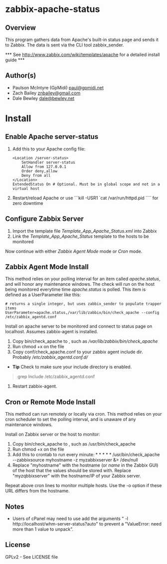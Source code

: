zabbix-apache-status
====================

Overview
--------
This program gathers data from Apache's built-in status page and 
sends it to Zabbix. The data is sent via the CLI tool zabbix_sender.

*** See http://www.zabbix.com/wiki/templates/apache for a detailed install guide *** 

Author(s)
--------
* Paulson McIntyre (GpMidi) <paul@gpmidi.net>
* Zach Bailey <znbailey@gmail.com>
* Dale Bewley <dale@bewley.net>

Install
=======

Enable Apache server-status
---------------------------
 1. Add this to your Apache config file: 

    ```ApacheConf
    <Location /server-status>
        SetHandler server-status
        Allow from 127.0.0.1
        Order deny,allow
        Deny from all
    </Location>
    ExtendedStatus On # Optional. Must be in global scope and not in a virtual host
    ```
 1. Restart/reload Apache or use ```kill -USR1 `cat /var/run/httpd.pid ```` for zero downtime

Configure Zabbix Server
-----------------------
 1. Import the template file *Template_App_Apache_Status.xml* into Zabbix
 1. Link the *Template_App_Apache_Status* template to the hosts to be monitored

Now continue with either *Zabbix Agent Mode* mode or *Cron* mode.

Zabbix Agent Mode Install
--------------------------
This method relies on your polling interval for an item called *apache.status*, and will honor any maintenance windows.
The check will run on the host being monitored everytime time *apache.status* is polled. This item is defined as a UserParameter like this:

    # returns a single integer, but uses zabbix_sender to populate trapper items
    UserParameter=apache.status,/var/lib/zabbix/bin/check_apache --config /etc/zabbix_agentd.conf

Install on apache server to be monitored and connect to status page on localhost. Assumes zabbix-agent is installed.

 1. Copy bin/check_apache to <some location>, such as */var/lib/zabbix/bin/check_apache*
 1. Run chmod +x on the file
 1. Copy conf/check_apache.conf to your zabbix agent include dir. Probably */etc/zabbix_agentd.conf.d/* 
 - **Tip** Check to make sure your include directory is enabled.
 > grep Include /etc/zabbix_agentd.conf
 1. Restart zabbix-agent.

Cron or Remote Mode Install
---------------------------
This method can run remotely or locally via cron. This method relies on your cron scheduler to set the polling interval, and is unaware of any maintenance windows.

Install on Zabbix server or the host to monitor:

 1. Copy bin/check_apache to <some location>, such as /usr/bin/check_apache
 1. Run chmod +x on the file
 1. Add this to crontab to run every minute:
        * * * * * /usr/bin/check_apache --zabbixsource myhostname -z myzabbixserver &> /dev/null
 1. Replace "myhostname" with the hostname (or *name* in the Zabbix GUI)
of the host that the values should be stored with. Replace "myzqbbixserver"
with the hostname/IP of your Zabbix server.

Repeat above cron lines to monitor multiple hosts. Use the -o option if these URL differs from the hostname.

Notes
------
 * Users of cPanel may need to use add the arguments " -l http://localhost/whm-server-status?auto" to prevent a "ValueError: need more than 1 value to unpack". 

License
--------
GPLv2 - See LICENSE file
